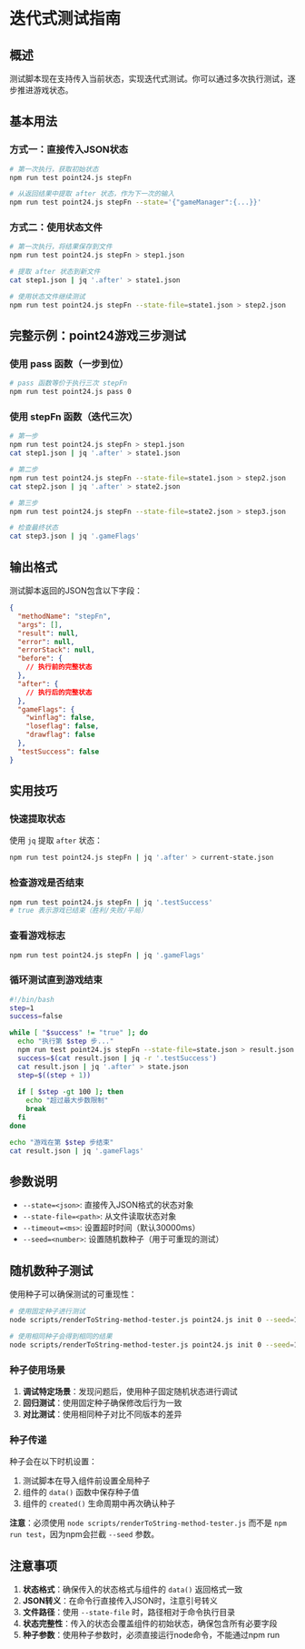 # 迭代式测试指南

## 概述

测试脚本现在支持传入当前状态，实现迭代式测试。你可以通过多次执行测试，逐步推进游戏状态。

## 基本用法

### 方式一：直接传入JSON状态

```bash
# 第一次执行，获取初始状态
npm run test point24.js stepFn

# 从返回结果中提取 after 状态，作为下一次的输入
npm run test point24.js stepFn --state='{"gameManager":{...}}'
```

### 方式二：使用状态文件

```bash
# 第一次执行，将结果保存到文件
npm run test point24.js stepFn > step1.json

# 提取 after 状态到新文件
cat step1.json | jq '.after' > state1.json

# 使用状态文件继续测试
npm run test point24.js stepFn --state-file=state1.json > step2.json
```

## 完整示例：point24游戏三步测试

### 使用 pass 函数（一步到位）

```bash
# pass 函数等价于执行三次 stepFn
npm run test point24.js pass 0
```

### 使用 stepFn 函数（迭代三次）

```bash
# 第一步
npm run test point24.js stepFn > step1.json
cat step1.json | jq '.after' > state1.json

# 第二步
npm run test point24.js stepFn --state-file=state1.json > step2.json
cat step2.json | jq '.after' > state2.json

# 第三步
npm run test point24.js stepFn --state-file=state2.json > step3.json

# 检查最终状态
cat step3.json | jq '.gameFlags'
```

## 输出格式

测试脚本返回的JSON包含以下字段：

```json
{
  "methodName": "stepFn",
  "args": [],
  "result": null,
  "error": null,
  "errorStack": null,
  "before": {
    // 执行前的完整状态
  },
  "after": {
    // 执行后的完整状态
  },
  "gameFlags": {
    "winflag": false,
    "loseflag": false,
    "drawflag": false
  },
  "testSuccess": false
}
```

## 实用技巧

### 快速提取状态

使用 `jq` 提取 `after` 状态：

```bash
npm run test point24.js stepFn | jq '.after' > current-state.json
```

### 检查游戏是否结束

```bash
npm run test point24.js stepFn | jq '.testSuccess'
# true 表示游戏已结束（胜利/失败/平局）
```

### 查看游戏标志

```bash
npm run test point24.js stepFn | jq '.gameFlags'
```

### 循环测试直到游戏结束

```bash
#!/bin/bash
step=1
success=false

while [ "$success" != "true" ]; do
  echo "执行第 $step 步..."
  npm run test point24.js stepFn --state-file=state.json > result.json
  success=$(cat result.json | jq -r '.testSuccess')
  cat result.json | jq '.after' > state.json
  step=$((step + 1))
  
  if [ $step -gt 100 ]; then
    echo "超过最大步数限制"
    break
  fi
done

echo "游戏在第 $step 步结束"
cat result.json | jq '.gameFlags'
```

## 参数说明

- `--state=<json>`: 直接传入JSON格式的状态对象
- `--state-file=<path>`: 从文件读取状态对象
- `--timeout=<ms>`: 设置超时时间（默认30000ms）
- `--seed=<number>`: 设置随机数种子（用于可重现的测试）

## 随机数种子测试

使用种子可以确保测试的可重现性：

```bash
# 使用固定种子进行测试
node scripts/renderToString-method-tester.js point24.js init 0 --seed=12345

# 使用相同种子会得到相同的结果
node scripts/renderToString-method-tester.js point24.js init 0 --seed=12345
```

### 种子使用场景

1. **调试特定场景**：发现问题后，使用种子固定随机状态进行调试
2. **回归测试**：使用固定种子确保修改后行为一致
3. **对比测试**：使用相同种子对比不同版本的差异

### 种子传递

种子会在以下时机设置：
1. 测试脚本在导入组件前设置全局种子
2. 组件的 `data()` 函数中保存种子值
3. 组件的 `created()` 生命周期中再次确认种子

**注意**：必须使用 `node scripts/renderToString-method-tester.js` 而不是 `npm run test`，因为npm会拦截 `--seed` 参数。

## 注意事项

1. **状态格式**：确保传入的状态格式与组件的 `data()` 返回格式一致
2. **JSON转义**：在命令行直接传入JSON时，注意引号转义
3. **文件路径**：使用 `--state-file` 时，路径相对于命令执行目录
4. **状态完整性**：传入的状态会覆盖组件的初始状态，确保包含所有必要字段
5. **种子参数**：使用种子参数时，必须直接运行node命令，不能通过npm run
